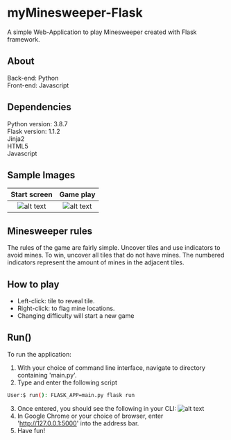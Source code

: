 # myMinesweeper-Flask
 
 A simple Web-Application to play Minesweeper created with Flask framework.
 
 ## About
 Back-end: Python  
 Front-end: Javascript  
 
 ## Dependencies
 
 Python version: 3.8.7  
 Flask version: 1.1.2  
 Jinja2  
 HTML5  
 Javascript
 
 ## Sample Images
 Start screen                 |  Game play
 :-------------------------:|:-------------------------:
 ![alt text](https://github.com/RasbeeTech/Minesweeper_Flask/blob/main/readme_images/sample_image_1.png)  |  ![alt text](https://github.com/RasbeeTech/Minesweeper_Flask/blob/main/readme_images/sample_image_2.png)
 
 ## Minesweeper rules
 The rules of the game are fairly simple.  Uncover tiles and use indicators to avoid mines.  To win, uncover all tiles that do not have mines.  The numbered indicators represent the amount of mines in the adjacent tiles.
 
 ## How to play
 * Left-click: tile to reveal tile.  
 * Right-click: to flag mine locations.  
 * Changing difficulty will start a new game
 
 ## Run()
 To run the application:
 1. With your choice of command line interface, navigate to directory containing 'main.py'.
 2. Type and enter the following script
 ```bash
 User:$ run(): FLASK_APP=main.py flask run
 ```
 3. Once entered, you should see the following in your CLI:
 ![alt text](https://github.com/RasbeeTech/Minesweeper_Flask/blob/main/readme_images/sample_image_3.png)
 4. In Google Chrome or your choice of browser, enter 'http://127.0.0.1:5000' into the address bar.
 5. Have fun!
 
